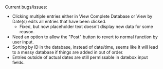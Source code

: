 Current bugs/issues: 
- Clicking multiple entries either in View Complete Database or View by Date(s) edits all entries that have been clicked.
    - Fixed, but now placeholder text doesn't display new data for some reason.
- Need an option to allow the "Post" button to revert to normal function by user input.
- Sorting by ID in the database, instead of date/time, seems like it will lead to a messy database if things are added in out of order.
- Entries outside of actual dates are still permissable in datebox input fields.